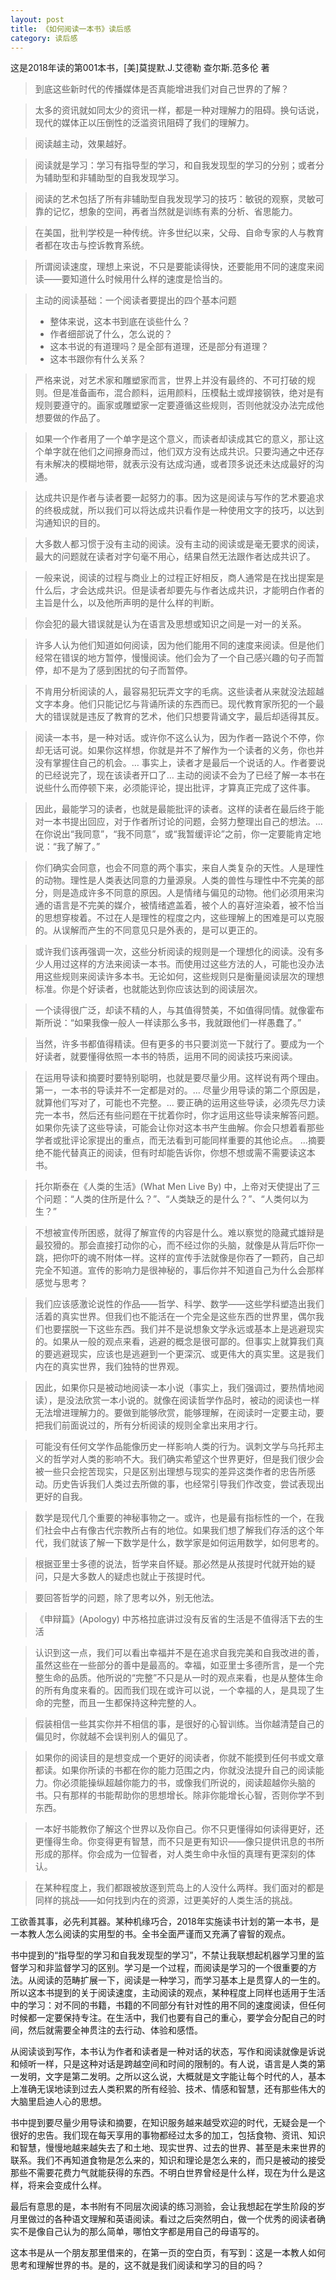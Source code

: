 ```yaml
---
layout: post
title: 《如何阅读一本书》读后感
category: 读后感
---
```

这是2018年读的第001本书，[美]莫提默.J.艾德勒 查尔斯.范多伦 著

>到底这些新时代的传播媒体是否真能增进我们对自己世界的了解？

>太多的资讯就如同太少的资讯一样，都是一种对理解力的阻碍。换句话说，现代的媒体正以压倒性的泛滥资讯阻碍了我们的理解力。

>阅读越主动，效果越好。

>阅读就是学习：学习有指导型的学习，和自我发现型的学习的分别；或者分为辅助型和非辅助型的自我发现学习。

>阅读的艺术包括了所有非辅助型自我发现学习的技巧：敏锐的观察，灵敏可靠的记忆，想象的空间，再者当然就是训练有素的分析、省思能力。

>在美国，批判学校是一种传统。许多世纪以来，父母、自命专家的人与教育者都在攻击与控诉教育系统。

>所谓阅读速度，理想上来说，不只是要能读得快，还要能用不同的速度来阅读——要知道什么时候用什么样的速度是恰当的。

>主动的阅读基础：一个阅读者要提出的四个基本问题
>- 整体来说，这本书到底在谈些什么？
>- 作者细部说了什么，怎么说的？
>- 这本书说的有道理吗？是全部有道理，还是部分有道理？
>- 这本书跟你有什么关系？

>严格来说，对艺术家和雕塑家而言，世界上并没有最终的、不可打破的规则。但是准备画布，混合颜料，运用颜料，压模黏土或焊接钢铁，绝对是有规则要遵守的。画家或雕塑家一定要遵循这些规则，否则他就没办法完成他想要做的作品了。

>如果一个作者用了一个单字是这个意义，而读者却读成其它的意义，那让这个单字就在他们之间擦身而过，他们双方没有达成共识。只要沟通之中还存有未解决的模糊地带，就表示没有达成沟通，或者顶多说还未达成最好的沟通。

>达成共识是作者与读者要一起努力的事。因为这是阅读与写作的艺术要追求的终极成就，所以我们可以将达成共识看作是一种使用文字的技巧，以达到沟通知识的目的。

>大多数人都习惯于没有主动的阅读。没有主动的阅读或是毫无要求的阅读，最大的问题就在读者对字句毫不用心，结果自然无法跟作者达成共识了。

>一般来说，阅读的过程与商业上的过程正好相反，商人通常是在找出提案是什么后，才会达成共识。但是读者却要先与作者达成共识，才能明白作者的主旨是什么，以及他所声明的是什么样的判断。

>你会犯的最大错误就是认为在语言及思想或知识之间是一对一的关系。

>许多人认为他们知道如何阅读，因为他们能用不同的速度来阅读。但是他们经常在错误的地方暂停，慢慢阅读。他们会为了一个自己感兴趣的句子而暂停，却不是为了感到困扰的句子而暂停。

>不肯用分析阅读的人，最容易犯玩弄文字的毛病。这些读者从来就没法超越文字本身。他们只能记忆与背诵所读的东西而已。现代教育家所犯的一个最大的错误就是违反了教育的艺术，他们只想要背诵文字，最后却适得其反。

>阅读一本书，是一种对话。或许你不这么认为，因为作者一路说个不停，你却无话可说。如果你这样想，你就是并不了解作为一个读者的义务，你也并没有掌握住自己的机会。…
事实上，读者才是最后一个说话的人。作者要说的已经说完了，现在该读者开口了…
主动的阅读不会为了已经了解一本书在说些什么而停顿下来，必须能评论，提出批评，才算真正完成了这件事。

>因此，最能学习的读者，也就是最能批评的读者。这样的读者在最后终于能对一本书提出回应，对于作者所讨论的问题，会努力整理出自己的想法。…
在你说出“我同意”，“我不同意”，或“我暂缓评论”之前，你一定要能肯定地说：“我了解了。”

>你们确实会同意，也会不同意的两个事实，来自人类复杂的天性。人是理性的动物。理性是人类表达同意的力量源泉。人类的兽性与理性中不完美的部分，则是造成许多不同意的原因。人是情绪与偏见的动物。他们必须用来沟通的语言是不完美的媒介，被情绪遮盖着，被个人的喜好渲染着，被不恰当的思想穿梭着。不过在人是理性的程度之内，这些理解上的困难是可以克服的。从误解而产生的不同意见只是外表的，是可以更正的。

>或许我们该再强调一次，这些分析阅读的规则是一个理想化的阅读。没有多少人用过这样的方法来阅读一本书。而使用过这些方法的人，可能也没办法用这些规则来阅读许多本书。无论如何，这些规则只是衡量阅读层次的理想标准。你是个好读者，也就能达到你应该达到的阅读层次。

>一个读得很广泛，却读不精的人，与其值得赞美，不如值得同情。就像霍布斯所说：“如果我像一般人一样读那么多书，我就跟他们一样愚蠢了。”

>当然，许多书都值得精读。但有更多的书只要浏览一下就行了。要成为一个好读者，就要懂得依照一本书的特质，运用不同的阅读技巧来阅读。

>在运用导读和摘要时要特别聪明，也就是要尽量少用。这样说有两个理由。
第一，一本书的导读并不一定都是对的。…
尽量少用导读的第二个原因是，就算他们写对了，可能也不完整。…
要正确的运用这些导读，必须先尽力读完一本书，然后还有些问题在干扰着你时，你才运用这些导读来解答问题。如果你先读了这些导读，可能会让你对这本书产生曲解。你会只想着看那些学者或批评论家提出的重点，而无法看到可能同样重要的其他论点。
…摘要绝不能代替真正的阅读，但有时却能告诉你，你想不想或需不需要读这本书。

>托尔斯泰在《人类的生活》(What Men Live By) 中，上帝对天使提出了三个问题：“人类的住所是什么？”、“人类缺乏的是什么？”、“人类何以为生？”

>不想被宣传所困惑，就得了解宣传的内容是什么。难以察觉的隐藏式雄辩是最狡猾的。那会直接打动你的心，而不经过你的头脑，就像是从背后吓你一跳，把你吓的魂不附体一样。这样的宣传手法就像是你吞了一颗药，自己却完全不知道。宣传的影响力是很神秘的，事后你并不知道自己为什么会那样感觉与思考？

>我们应该感激论说性的作品——哲学、科学、数学——这些学科塑造出我们活着的真实世界。但我们也不能活在一个完全是这些东西的世界里，偶尔我们也要摆脱一下这些东西。我们并不是说想象文学永远或基本上是逃避现实的。如果从一般的观点来看，逃避的概念是很可鄙的。但事实上就算我们真的要逃避现实，应该也是逃避到一个更深沉、或更伟大的真实里。这是我们内在的真实世界，我们独特的世界观。

>因此，如果你只是被动地阅读一本小说（事实上，我们强调过，要热情地阅读），是没法欣赏一本小说的。就像在阅读哲学作品时，被动的阅读也一样无法增进理解力的。要做到能够欣赏，能够理解，在阅读时一定要主动，要把我们前面说过的，所有分析阅读的规则全拿出来用才行。

>可能没有任何文学作品能像历史一样影响人类的行为。讽刺文学与乌托邦主义的哲学对人类的影响不大。我们确实希望这个世界更好，但是我们很少会被一些只会挖苦现实，只是区别出理想与现实的差异这类作者的忠告所感动。历史告诉我们人类过去所做的事，也经常引导我们作改变，尝试表现出更好的自我。

>数学是现代几个重要的神秘事物之一。或许，也是最有指标性的一个，在我们社会中占有像古代宗教所占有的地位。如果我们想了解我们存活的这个年代，我们就该了解一下数学是什么，数学家是如何运用数学，如何思考的。

>根据亚里士多德的说法，哲学来自怀疑。那必然是从孩提时代就开始的疑问，只是大多数人的疑虑也就止于孩提时代。

>要回答哲学的问题，除了思考以外，别无他法。

>《申辩篇》(Apology) 中苏格拉底讲过没有反省的生活是不值得活下去的生活

>认识到这一点，我们可以看出幸福并不是在追求自我完美和自我改进的善，虽然这些在一些部分的善中是最高的。幸福，如亚里士多德所言，是一个完整生命的品质。他所说的“完整”不只是从一时的观点来看，也是从整体生命的所有角度来看的。因而我们现在或许可以说，一个幸福的人，是具现了生命的完整，而且一生都保持这种完整的人。

>假装相信一些其实你并不相信的事，是很好的心智训练。当你越清楚自己的偏见时，你就越不会误判别人的偏见了。

>如果你的阅读目的是想变成一个更好的阅读者，你就不能摸到任何书或文章都读。如果你所读的书都在你的能力范围之内，你就没法提升自己的阅读能力。你必须能操纵超越你能力的书，或像我们所说的，阅读超越你头脑的书。只有那样的书能帮助你的思想增长。除非你能增长心智，否则你学不到东西。

>一本好书能教你了解这个世界以及你自己。你不只更懂得如何读得更好，还更懂得生命。你变得更有智慧，而不只是更有知识——像只提供讯息的书所形成的那样。你会成为一位智者，对人类生命中永恒的真理有更深刻的体认。

>在某种程度上，我们都跟被放逐到荒岛上的人没什么两样。我们面对的都是同样的挑战——如何找到内在的资源，过更美好的人类生活的挑战。

工欲善其事，必先利其器。某种机缘巧合，2018年实施读书计划的第一本书，是一本教人怎么阅读的实用型的书。全书全面严谨而又充满了睿智的观点。

书中提到的“指导型的学习和自我发现型的学习”，不禁让我联想起机器学习里的监督学习和非监督学习的区别。学习是一个过程，而阅读是学习的一个很重要的方法。从阅读的范畴扩展一下，阅读是一种学习，而学习基本上是贯穿人的一生的。所以这本书提到的关于阅读速度，主动阅读的观点，某种程度上同样也适用于生活中的学习：对不同的书籍，书籍的不同部分有针对性的用不同的速度阅读，但任何时候都一定要保持专注。在生活中，我们也要有自己的重心，要学会分配自己的时间，然后就需要全神贯注的去行动、体验和感悟。

从阅读谈到写作，本书认为作者和读者是一种对话的状态，写作和阅读就像是诉说和倾听一样，只是这种对话是跨越空间和时间的限制的。有人说，语言是人类的第一发明，文字是第二发明。之所以这么说，大概就是文字能让每个时代的人，基本上准确无误地读到过去人类积累的所有经验、技术、情感和智慧，还有那些伟大的大脑里启迪人心的思想。

书中提到要尽量少用导读和摘要，在知识服务越来越受欢迎的时代，无疑会是一个很好的忠告。我们现在每天享用的事物都经过太多的加工，包括食物、资讯、知识和智慧，慢慢地越来越失去了和土地、现实世界、过去的世界、甚至是未来世界的联系。我们不再知道食物是怎么来的，知识和理论是怎么来的，而只是被动的接受那些不需要花费力气就能获得的东西。不明白世界曾经是什么样，现在为什么是这样，将来会变成什么样。

最后有意思的是，本书附有不同层次阅读的练习测验，会让我想起在学生阶段的岁月里做过的各种语文理解和英语阅读。看过之后突然明白，做一个优秀的阅读者确实不是像自己认为的那么简单，哪怕文字都是用自己的母语写的。

这本书是从一个朋友那里借来的，在第一页的空白页，有写到：这是一本教人如何思考和理解世界的书。是的，这不就是我们阅读和学习的目的吗？

